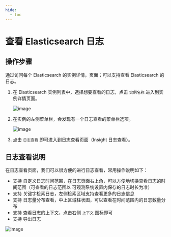 ```yaml
---
hide:
  - toc
---
```


# 查看 Elasticsearch 日志

## 操作步骤

通过访问每个 Elasticsearch 的实例详情，页面；可以支持查看 Elasticsearch 的日志。

1. 在 Elasticsearch 实例列表中，选择想要查看的日志，点击 `实例名称` 进入到实例详情页面。

    ![image](https://docs.daocloud.io/daocloud-docs-images/docs/middleware/elasticsearch/images/log01.png)

2. 在实例的左侧菜单栏，会发现有一个日志查看的菜单栏选项。

    ![image](https://docs.daocloud.io/daocloud-docs-images/docs/middleware/elasticsearch/images/log02.png)

3. 点击 `日志查看` 即可进入到日志查看页面（Insight 日志查看）。

## 日志查看说明

在日志查看页面，我们可以很方便的进行日志查看，常用操作说明如下：

* 支持 自定义日志时间范围，在日志页面右上角，可以方便地切换查看日志的时间范围（可查看的日志范围以 可观测系统设置内保存的日志时长为准）
* 支持 关键字检索日志，左侧检索区域支持查看更多的日志信息
* 支持 日志量分布查看，中上区域柱状图，可以查看在时间范围内的日志数量分布
* 支持 查看日志的上下文，点击右侧 `上下文` 图标即可
* 支持 导出日志

![image](https://docs.daocloud.io/daocloud-docs-images/docs/middleware/elasticsearch/images/log03.png)
